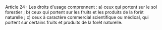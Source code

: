 Article 24 : Les droits d'usage comprennent :
a)  ceux qui portent sur le sol forestier ;
b)  ceux qui portent sur les fruits et les produits de la forêt
naturelle ;
c)  ceux à caractère commercial scientifique ou médical, qui portent sur
certains fruits et produits de la forêt naturelle.